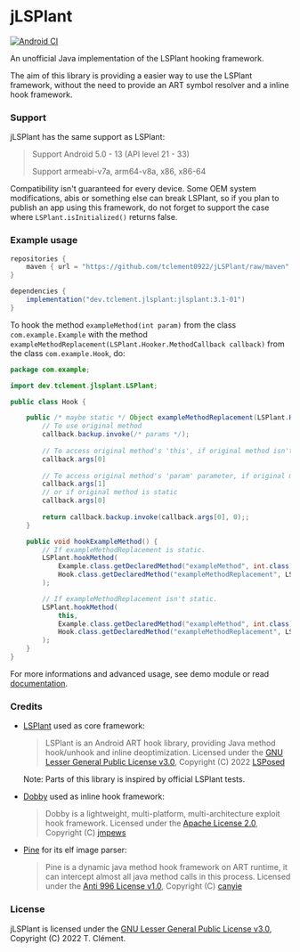 # jLSPlant

[![Android CI](https://github.com/tclement0922/jLSPlant/actions/workflows/android.yml/badge.svg?branch=main)](https://github.com/tclement0922/jLSPlant/actions/workflows/android.yml)

An unofficial Java implementation of the LSPlant hooking framework.

The aim of this library is providing a easier way to use the LSPlant framework, without the need to 
provide an ART symbol resolver and a inline hook framework.

### Support
jLSPlant has the same support as LSPlant:
> Support Android 5.0 - 13 (API level 21 - 33)
> 
> Support armeabi-v7a, arm64-v8a, x86, x86-64

Compatibility isn't guaranteed for every device. Some OEM system modifications, abis or something
else can break LSPlant, so if you plan to publish an app using this framework, do not forget to
support the case where `LSPlant.isInitialized()` returns false.

### Example usage
```gradle
repositories {
    maven { url = "https://github.com/tclement0922/jLSPlant/raw/maven" }
}

dependencies {
    implementation("dev.tclement.jlsplant:jlsplant:3.1-01")
}
```

To hook the method ```exampleMethod(int param)``` from the class ```com.example.Example``` with the method ```exampleMethodReplacement(LSPlant.Hooker.MethodCallback callback)``` from the class ```com.example.Hook```, do:
```java
package com.example;

import dev.tclement.jlsplant.LSPlant;

public class Hook {

    public /* maybe static */ Object exampleMethodReplacement(LSPlant.Hooker.MethodCallback callback) {
        // To use original method
        callback.backup.invoke(/* params */);
        
        // To access original method's 'this', if original method isn't static
        callback.args[0]
        
        // To access original method's 'param' parameter, if original method isn't static
        callback.args[1]
        // or if original method is static
        callback.args[0]
        
        return callback.backup.invoke(callback.args[0], 0);;
    }

    public void hookExampleMethod() {
        // If exampleMethodReplacement is static.
        LSPlant.hookMethod(
            Example.class.getDeclaredMethod("exampleMethod", int.class),
            Hook.class.getDeclaredMethod("exampleMethodReplacement", LSPlant.Hooker.MethodCallback.class)
        );

        // If exampleMethodReplacement isn't static.
        LSPlant.hookMethod(
            this,
            Example.class.getDeclaredMethod("exampleMethod", int.class),
            Hook.class.getDeclaredMethod("exampleMethodReplacement", LSPlant.Hooker.MethodCallback.class)
        );
    }
}
```
For more informations and advanced usage, see demo module or read [documentation](https://tclement0922.github.io/jLSPlant).

### Credits
 - [LSPlant](https://github.com/LSPosed/LSPlant) used as core framework:
   > LSPlant is an Android ART hook library, providing Java method hook/unhook and inline deoptimization.
   > Licensed under the [GNU Lesser General Public License v3.0](https://github.com/LSPosed/LSPlant/blob/master/LICENSE), Copyright (C) 2022 [LSPosed](https://github.com/LSPosed)
   
   Note: Parts of this library is inspired by official LSPlant tests.
 - [Dobby](https://github.com/jmpews/Dobby) used as inline hook framework:
   > Dobby is a lightweight, multi-platform, multi-architecture exploit hook framework.
   > Licensed under the [Apache License 2.0](https://github.com/jmpews/Dobby/blob/master/LICENSE), Copyright (C) [jmpews](https://github.com/jmpews)

 - [Pine](https://github.com/canyie/pine) for its elf image parser:
   > Pine is a dynamic java method hook framework on ART runtime, it can intercept almost all java method calls in this process.
   > Licensed under the [Anti 996 License v1.0](https://github.com/996icu/996.ICU/blob/master/LICENSE), Copyright (C) [canyie](https://github.com/canyie)
 
### License
jLSPlant is licensed under the [GNU Lesser General Public License v3.0](LICENSE), Copyright (C) 2022 T. Clément.
